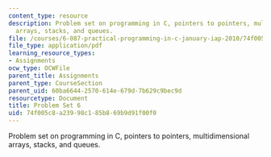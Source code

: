 ```yaml
---
content_type: resource
description: Problem set on programming in C, pointers to pointers, multidimensional
  arrays, stacks, and queues.
file: /courses/6-087-practical-programming-in-c-january-iap-2010/74f005c8a23998c185b869b9d91f00f0_MIT6_087IAP10_assn06a.pdf
file_type: application/pdf
learning_resource_types:
- Assignments
ocw_type: OCWFile
parent_title: Assignments
parent_type: CourseSection
parent_uid: 60ba6644-2570-614e-679d-7b629c9bec9d
resourcetype: Document
title: Problem Set 6
uid: 74f005c8-a239-98c1-85b8-69b9d91f00f0
---
```

Problem set on programming in C, pointers to pointers, multidimensional arrays, stacks, and queues.

